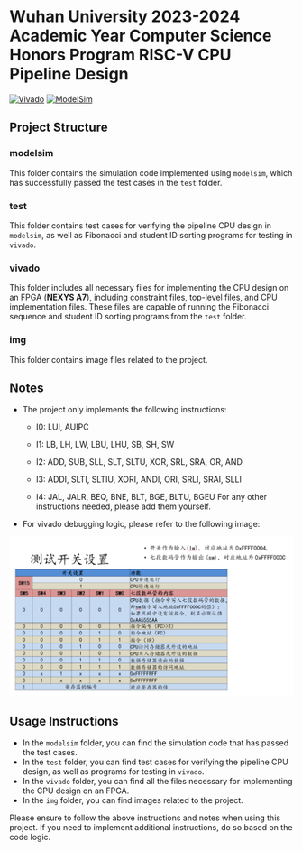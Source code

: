 # Wuhan University 2023-2024 Academic Year Computer Science Honors Program RISC-V CPU Pipeline Design

[![Vivado](https://img.shields.io/badge/Vivado-2018.1-blue.svg)](https://www.xilinx.com/products/design-tools/vivado.html) [![ModelSim](https://img.shields.io/badge/ModelSim-10.6d-green.svg)](https://www.mentor.com/company/high-level_synthesis/modelsim)

## Project Structure

### modelsim

This folder contains the simulation code implemented using `modelsim`, which has successfully passed the test cases in the `test` folder.

### test

This folder contains test cases for verifying the pipeline CPU design in `modelsim`, as well as Fibonacci and student ID sorting programs for testing in `vivado`.

### vivado

This folder includes all necessary files for implementing the CPU design on an FPGA (**NEXYS A7**), including constraint files, top-level files, and CPU implementation files. These files are capable of running the Fibonacci sequence and student ID sorting programs from the `test` folder.

### img

This folder contains image files related to the project.

## Notes

- The project only implements the following instructions:
    - I0: LUI, AUIPC
    
    - I1: LB, LH, LW, LBU, LHU, SB, SH, SW
    
    - I2: ADD, SUB, SLL, SLT, SLTU, XOR, SRL, SRA, OR, AND

    - I3: ADDI, SLTI, SLTIU, XORI, ANDI, ORI, SRLI, SRAI, SLLI 
    
    - I4: JAL, JALR, BEQ, BNE, BLT, BGE, BLTU, BGEU
  For any other instructions needed, please add them yourself.

- For vivado debugging logic, please refer to the following image:

![vivado](img/vivado.png)

## Usage Instructions

- In the `modelsim` folder, you can find the simulation code that has passed the test cases.
- In the `test` folder, you can find test cases for verifying the pipeline CPU design, as well as programs for testing in `vivado`.
- In the `vivado` folder, you can find all the files necessary for implementing the CPU design on an FPGA.
- In the `img` folder, you can find images related to the project.

Please ensure to follow the above instructions and notes when using this project. If you need to implement additional instructions, do so based on the code logic.
